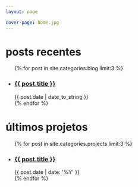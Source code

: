 ```yaml
---
layout: page

cover-page: home.jpg
---
```


# posts recentes
<ul class="article-list">
  {% for post in site.categories.blog limit:3 %}
  <li class="article">
    <h3><a href="{{ site.url }}{{ post.url }}" title="{{ post.title }}">{{ post.title }}</a></h3>
    <time class="date" datetime="{{ post.date | date_to_long_string }}">
      {{ post.date | date_to_string }}
    </time>
  </li>
  {% endfor %}
</ul>

# últimos projetos
<ul class="article-list">
  {% for post in site.categories.projects limit:3 %}
  <li class="article">
    <h3><a href="{{ post.link }}" title="{{ post.title }}">{{ post.title }}</a></h3>
    <time class="date" datetime="{{ post.date | date_to_long_string }}">
      {{ post.date | date: '%Y' }}
    </time>
  </li>
  {% endfor %}
</ul>
